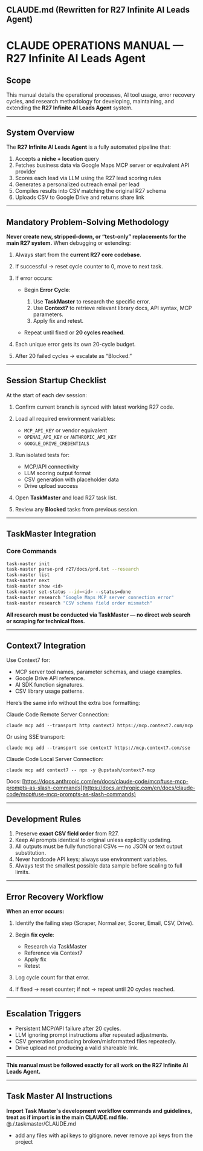 ## **CLAUDE.md (Rewritten for R27 Infinite AI Leads Agent)**

# **CLAUDE OPERATIONS MANUAL — R27 Infinite AI Leads Agent**

## **Scope**

This manual details the operational processes, AI tool usage, error recovery cycles, and research methodology for developing, maintaining, and extending the **R27 Infinite AI Leads Agent** system.

---

## **System Overview**

The **R27 Infinite AI Leads Agent** is a fully automated pipeline that:

1. Accepts a **niche + location** query
2. Fetches business data via Google Maps MCP server or equivalent API provider
3. Scores each lead via LLM using the R27 lead scoring rules
4. Generates a personalized outreach email per lead
5. Compiles results into CSV matching the original R27 schema
6. Uploads CSV to Google Drive and returns share link

---

## **Mandatory Problem-Solving Methodology**

**Never create new, stripped-down, or “test-only” replacements for the main R27 system.**
When debugging or extending:

1. Always start from the **current R27 core codebase**.
2. If successful → reset cycle counter to 0, move to next task.
3. If error occurs:

   * Begin **Error Cycle**:

     1. Use **TaskMaster** to research the specific error.
     2. Use **Context7** to retrieve relevant library docs, API syntax, MCP parameters.
     3. Apply fix and retest.
   * Repeat until fixed or **20 cycles reached**.
4. Each unique error gets its own 20-cycle budget.
5. After 20 failed cycles → escalate as “Blocked.”

---

## **Session Startup Checklist**

At the start of each dev session:

1. Confirm current branch is synced with latest working R27 code.
2. Load all required environment variables:

   * `MCP_API_KEY` or vendor equivalent
   * `OPENAI_API_KEY` or `ANTHROPIC_API_KEY`
   * `GOOGLE_DRIVE_CREDENTIALS`
3. Run isolated tests for:

   * MCP/API connectivity
   * LLM scoring output format
   * CSV generation with placeholder data
   * Drive upload success
4. Open **TaskMaster** and load R27 task list.
5. Review any **Blocked** tasks from previous session.

---

## **TaskMaster Integration**

### **Core Commands**

```bash
task-master init
task-master parse-prd r27/docs/prd.txt --research
task-master list
task-master next
task-master show <id>
task-master set-status --id=<id> --status=done
task-master research "Google Maps MCP server connection error"
task-master research "CSV schema field order mismatch"
```

**All research must be conducted via TaskMaster — no direct web search or scraping for technical fixes.**

---

## **Context7 Integration**

Use Context7 for:

* MCP server tool names, parameter schemas, and usage examples.
* Google Drive API reference.
* AI SDK function signatures.
* CSV library usage patterns.

Here’s the same info without the extra box formatting:

Claude Code Remote Server Connection:

```
claude mcp add --transport http context7 https://mcp.context7.com/mcp
```

Or using SSE transport:

```
claude mcp add --transport sse context7 https://mcp.context7.com/sse
```

Claude Code Local Server Connection:

```
claude mcp add context7 -- npx -y @upstash/context7-mcp
```

Docs:
[https://docs.anthropic.com/en/docs/claude-code/mcp#use-mcp-prompts-as-slash-commands](https://docs.anthropic.com/en/docs/claude-code/mcp#use-mcp-prompts-as-slash-commands)


---

## **Development Rules**

1. Preserve **exact CSV field order** from R27.
2. Keep AI prompts identical to original unless explicitly updating.
3. All outputs must be fully functional CSVs — no JSON or text output substitution.
4. Never hardcode API keys; always use environment variables.
5. Always test the smallest possible data sample before scaling to full limits.

---

## **Error Recovery Workflow**

**When an error occurs:**

1. Identify the failing step (Scraper, Normalizer, Scorer, Email, CSV, Drive).
2. Begin **fix cycle**:

   * Research via TaskMaster
   * Reference via Context7
   * Apply fix
   * Retest
3. Log cycle count for that error.
4. If fixed → reset counter; if not → repeat until 20 cycles reached.

---

## **Escalation Triggers**

* Persistent MCP/API failure after 20 cycles.
* LLM ignoring prompt instructions after repeated adjustments.
* CSV generation producing broken/misformatted files repeatedly.
* Drive upload not producing a valid shareable link.

---

**This manual must be followed exactly for all work on the R27 Infinite AI Leads Agent.**

---

## Task Master AI Instructions
**Import Task Master's development workflow commands and guidelines, treat as if import is in the main CLAUDE.md file.**
@./.taskmaster/CLAUDE.md

- add any files with api keys to gitignore. never remove api keys from the project
